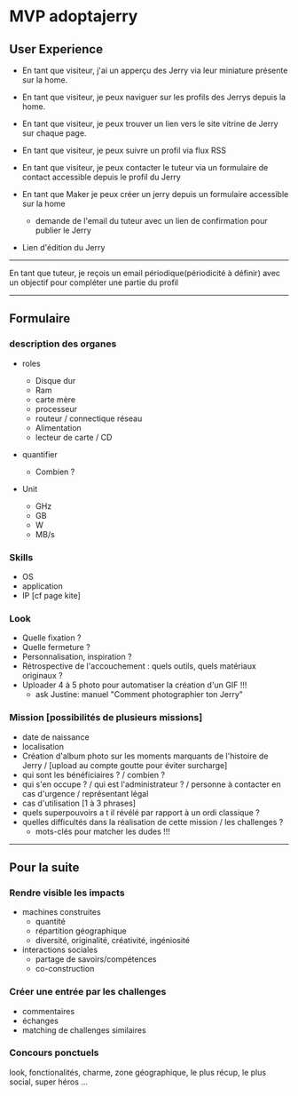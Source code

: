 # MVP adoptajerry

## User Experience
* En tant que visiteur, j'ai un apperçu des Jerry via leur miniature présente sur la home.
* En tant que visiteur, je peux naviguer sur les profils des Jerrys depuis la home.
* En tant que visiteur, je peux trouver un lien vers le site vitrine de Jerry sur chaque page.
* En tant que visiteur, je peux suivre un profil via flux RSS
* En tant que visiteur, je peux contacter le tuteur via un formulaire de contact accessible depuis le profil du Jerry

* En tant que Maker je peux créer un jerry depuis un formulaire accessible sur la home
  * demande de l'email du tuteur avec un lien de confirmation pour publier le Jerry
* Lien d'édition du Jerry

****** 
En tant que tuteur, je reçois un email périodique(périodicité à définir) avec un objectif pour compléter une partie du profil
******

## Formulaire 

### description des organes
* roles
  * Disque dur
  * Ram
  * carte mère
  * processeur
  * routeur / connectique réseau
  * Alimentation
  * lecteur de carte / CD

* quantifier 
  * Combien ?

* Unit 
  * GHz
  * GB
  * W
  * MB/s

### Skills
* OS
* application
* IP [cf page kite]


### Look
 * Quelle fixation ?
 * Quelle fermeture ?
 * Personnalisation, inspiration ?
 * Rétrospective de l'accouchement : quels outils, quels matériaux originaux ?
 * Uploader 4 à 5 photo pour automatiser la création d'un GIF !!! 
    * ask Justine: manuel "Comment photographier ton Jerry"


### Mission [possibilités de plusieurs missions]
* date de naissance
* localisation
* Création d'album photo sur les moments marquants de l'histoire de Jerry / [upload au compte goutte pour éviter surcharge]
* qui sont les bénéficiaires ? / combien ?
* qui s'en occupe ? / qui est l'administrateur ? /  personne à contacter en cas d'urgence / représentant légal
* cas d'utilisation [1 à 3 phrases]
* quels superpouvoirs a t il révélé par rapport à un ordi classique ?
* quelles difficultés dans la réalisation de cette mission / les challenges ?
  * mots-clés pour matcher les dudes !!!



*******
## Pour la suite

### Rendre visible les impacts

* machines construites
  * quantité
  * répartition géographique
  * diversité, originalité, créativité, ingéniosité
* interactions sociales 
  * partage de savoirs/compétences
  * co-construction

### Créer une entrée par les challenges
  * commentaires
  * échanges
  * matching de challenges similaires

### Concours ponctuels

look, fonctionalités, charme, zone géographique, le plus récup, le plus social, super héros ...

